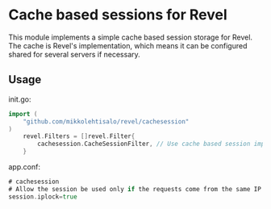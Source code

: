 Cache based sessions for Revel
==============================

This module implements a simple cache based session storage for Revel. The cache is Revel's implementation, which means it can be configured shared for several servers if necessary.

Usage
-----

init.go:

```go
import (
    "github.com/mikkolehtisalo/revel/cachesession"
)
    revel.Filters = []revel.Filter{
        cachesession.CacheSessionFilter, // Use cache based session implementation.
    }
```
app.conf:

```go
# cachesession
# Allow the session be used only if the requests come from the same IP address
session.iplock=true 
```
